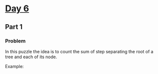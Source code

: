 # [Day 6](https://adventofcode.com/2019/day/6)

## Part 1

### Problem

In this puzzle the idea is to count the sum of step separating the root of a tree and each of its node.

Example:
